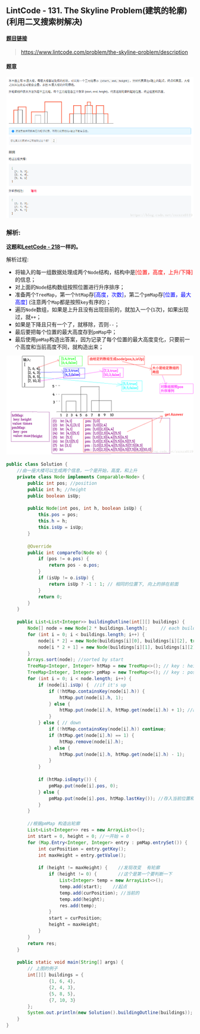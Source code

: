 ﻿## LintCode - 131. The Skyline Problem(建筑的轮廓)(利用二叉搜索树解决)
#### [题目链接](https://www.lintcode.com/problem/the-skyline-problem/description)

> https://www.lintcode.com/problem/the-skyline-problem/description

#### 题意
![这里写图片描述](images/131_t.png)



### 解析: 

**这题和[LeetCode - 218](https://leetcode.com/problems/the-skyline-problem/)一样的。**


解析过程:

 - 将输入的每一组数据处理成两个`Node`结构，结构中是<font color= red>[位置，高度，上升/下降]</font>的信息；
 - 对上面的`Node`结构数组按照位置进行升序排序；
 - 准备两个`TreeMap`，第一个`htMap`存<font color = blue>[高度，次数]</font>，第二个`pmMap`存<font color = blue>[位置，最大高度]</font> (注意两个`Map`都是按照`key`有序的)；
 - 遍历`Node`数组，如果是上升且没有出现目前的，就加入一个(`1`次)，如果出现过，就`++`；
 - 如果是下降且只有一个了，就移除，否则`--`；
 - 最后要把每个位置的最大高度存到`pmMap`中；
 - 最后使用`pmMap`构造出答案，因为记录了每个位置的最大高度变化，只要前一个高度和当前高度不同，就构造出来；

![这里写图片描述](images/131_s.png)



```java
public class Solution {
    //由一座大楼可以生成两个信息，一个是开始，高度，和上升
    private class Node implements Comparable<Node> {
        public int pos; //position
        public int h; //height
        public boolean isUp;

        public Node(int pos, int h, boolean isUp) {
            this.pos = pos;
            this.h = h;
            this.isUp = isUp;
        }

        @Override
        public int compareTo(Node o) {
            if (pos != o.pos) {
                return pos - o.pos;
            }
            if (isUp != o.isUp) {
                return isUp ? -1 : 1; // 相同的位置下, 向上的排在前面
            }
            return 0;
        }
    }

    public List<List<Integer>> buildingOutline(int[][] buildings) {
        Node[] node = new Node[2 * buildings.length];     // each building to two message
        for (int i = 0; i < buildings.length; i++) {
            node[i * 2] = new Node(buildings[i][0], buildings[i][2], true); //up
            node[i * 2 + 1] = new Node(buildings[i][1], buildings[i][2], false);// down
        }
        Arrays.sort(node); //sorted by start
        TreeMap<Integer, Integer> htMap = new TreeMap<>(); // key : height ; value : times
        TreeMap<Integer, Integer> pmMap = new TreeMap<>(); // key : pos(every) ; value : maxHeight
        for (int i = 0; i < node.length; i++) {
            if (node[i].isUp) {  //if it's up
                if (!htMap.containsKey(node[i].h)) {
                    htMap.put(node[i].h, 1);
                } else {
                    htMap.put(node[i].h, htMap.get(node[i].h) + 1); //add the times
                }
            } else { // down
                if (!htMap.containsKey(node[i].h)) continue;
                if (htMap.get(node[i].h) == 1) {
                    htMap.remove(node[i].h);
                } else {
                    htMap.put(node[i].h, htMap.get(node[i].h) - 1);
                }
            }

            if (htMap.isEmpty()) {
                pmMap.put(node[i].pos, 0);
            } else {
                pmMap.put(node[i].pos, htMap.lastKey()); //存入当前位置和的当前的最大高度
            }
        }

        //根据pmMap 构造出轮廓
        List<List<Integer>> res = new ArrayList<>();
        int start = 0, height = 0; //一开始 = 0
        for (Map.Entry<Integer, Integer> entry : pmMap.entrySet()) {
            int curPosition = entry.getKey();
            int maxHeight = entry.getValue();

            if (height != maxHeight) {    //发现改变  有轮廓
                if (height != 0) {        //这个是第一个要判断一下
                    List<Integer> temp = new ArrayList<>();
                    temp.add(start);    //起点
                    temp.add(curPosition); //当前的
                    temp.add(height);
                    res.add(temp);
                }
                start = curPosition;
                height = maxHeight;
            }
        }
        return res;
    }

    public static void main(String[] args) {
        // 上图的例子
        int[][] buildings = {
                {1, 6, 4},
                {2, 4, 3},
                {5, 8, 5},
                {7, 10, 3}
        };
        System.out.println(new Solution().buildingOutline(buildings));
    }
}
```
